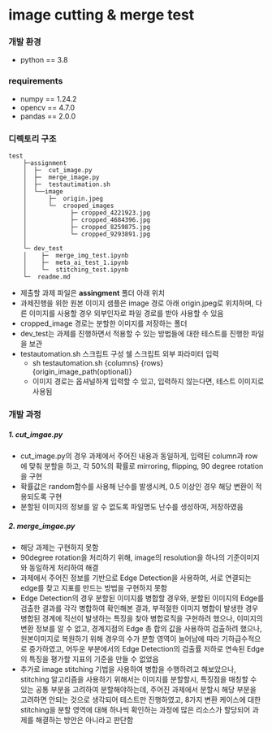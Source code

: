 # image cutting & merge test
### 개발 환경
- python == 3.8
### requirements
- numpy == 1.24.2
- opencv == 4.7.0
- pandas == 2.0.0
### 디렉토리 구조
```
test   
    ├─assignment  
    │  ├─  cut_image.py  
    │  ├─  merge_image.py  
    │  ├─  testautimation.sh
    │  └──image
    │      ├─  origin.jpeg   
    │      └─  crooped_images  
    │            ├─ cropped_4221923.jpg  
    │            ├─ cropped_4684396.jpg  
    │            ├─ cropped_8259875.jpg  
    │            └─ cropped_9293891.jpg  
    │                
    └─ dev_test  
    │    ├─  merge_img_test.ipynb  
    │    ├─  meta_ai_test_1.ipynb  
    │    └─  stitching_test.ipynb  
    └─  readme.md   
 ```     

- 제출할 과제 파일은 **assingment** 폴더 아래 위치
- 과제진행을 위한 원본 이미지 샘플은 image 경로 아래 origin.jpeg로 위치하며, 다른 이미지를 사용할 경우 외부인자로 파일 경로를 받아 사용할 수 있음
- cropped_image 경로는 분할한 이미지를 저장하는 폴더
- dev_test는 과제를 진행하면서 적용할 수 있는 방법들에 대한 테스트를 진행한 파일을 보관
- testautomation.sh 스크립트 구성 쉘 스크립트 외부 파라미터 입력
    - sh testautomation.sh {columns} {rows} {origin_image_path(optional)}
    - 이미지 경로는 옵셔널하게 입력할 수 있고, 입력하지 않는다면, 테스트 이미지로 사용됨

### 개발 과정
##### 1. cut_imgae.py
- cut_image.py의 경우 과제에서 주어진 내용과 동일하게, 입력된 column과 row에 맞춰 분할을 하고, 각 50%의 확률로 mirroring, flipping, 90 degree rotation을 구현
- 확률값은 random함수를 사용해 난수를 발생시켜, 0.5 이상인 경우 해당 변환이 적용되도록 구현
- 분할된 이미지의 정보를 알 수 없도록 파일명도 난수를 생성하여, 저장하였음

##### 2. merge_imgae.py
- 해당 과제는 구현하지 못함
- 90degree rotation을 처리하기 위해, image의 resolution을 하나의 기준이미지와 동일하게 처리하여 해결
- 과제에서 주어진 정보를 기반으로 Edge Detection을 사용하여, 서로 연결되는 edge를 찾고 지표를 만드는 방법을 구현하지 못함
- Edge Detection의 경우 분할된 이미지를 병합할 경우와, 분할된 이미지의 Edge를 검출한 결과를 각각 병합하여 확인해본 결과,
부적절한 이미지 병합이 발생한 경우 병합된 경계에 직선이 발생하는 특징을 찾아 병합로직을 구현하려 했으나,
이미지의 변환 정보를 알 수 없고, 경계지점의 Edge 총 합의 값을 사용하여 검출하려 했으나, 원본이미지로 복원하기 위해 경우의 수가
분할 영역이 늘어남에 따라 기하급수적으로 증가하였고, 어두운 부분에서의 Edge Detection의 검출률 저하로 연속된 Edge의 특징을 평가할
지표의 기준을 만들 수 없었음
- 추가로 image stitching 기법을 사용하여 병합을 수행하려고 해보았으나, stitching 알고리즘을 사용하기 위해서는 이미지를 분할할시,
특징점을 매칭할 수 있는 공통 부분을 고려하여 분할해야하는데, 주어진 과제에서 분할시 해당 부분을 고려하면 안되는 것으로 생각되어
테스트만 진행하였고, 8가지 변환 케이스에 대한 stitching을 분할 영역에 대해 하나씩 확인하는 과정에 많은 리소스가 할당되어
과제를 해결하는 방안은 아니라고 판단함
